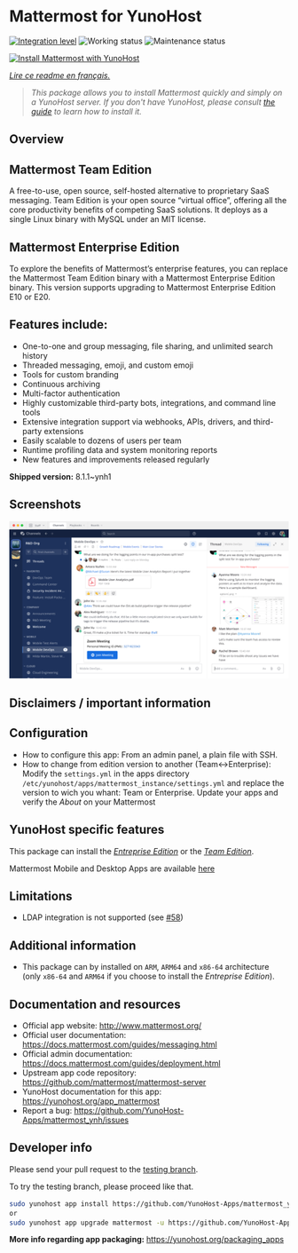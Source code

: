 <!--
N.B.: This README was automatically generated by https://github.com/YunoHost/apps/tree/master/tools/README-generator
It shall NOT be edited by hand.
-->

# Mattermost for YunoHost

[![Integration level](https://dash.yunohost.org/integration/mattermost.svg)](https://dash.yunohost.org/appci/app/mattermost) ![Working status](https://ci-apps.yunohost.org/ci/badges/mattermost.status.svg) ![Maintenance status](https://ci-apps.yunohost.org/ci/badges/mattermost.maintain.svg)

[![Install Mattermost with YunoHost](https://install-app.yunohost.org/install-with-yunohost.svg)](https://install-app.yunohost.org/?app=mattermost)

*[Lire ce readme en français.](./README_fr.md)*

> *This package allows you to install Mattermost quickly and simply on a YunoHost server.
If you don't have YunoHost, please consult [the guide](https://yunohost.org/#/install) to learn how to install it.*

## Overview

## Mattermost Team Edition
A free-to-use, open source, self-hosted alternative to proprietary SaaS messaging. Team Edition is your open source “virtual office”, offering all the core productivity benefits of competing SaaS solutions. It deploys as a single Linux binary with MySQL under an MIT license.

## Mattermost Enterprise Edition
To explore the benefits of Mattermost’s enterprise features, you can replace the Mattermost Team Edition binary with a Mattermost Enterprise Edition binary. This version supports upgrading to Mattermost Enterprise Edition E10 or E20.

## Features include:

- One-to-one and group messaging, file sharing, and unlimited search history
- Threaded messaging, emoji, and custom emoji
- Tools for custom branding
- Continuous archiving
- Multi-factor authentication
- Highly customizable third-party bots, integrations, and command line tools
- Extensive integration support via webhooks, APIs, drivers, and third-party extensions
- Easily scalable to dozens of users per team
- Runtime profiling data and system monitoring reports
- New features and improvements released regularly


**Shipped version:** 8.1.1~ynh1

## Screenshots

![Screenshot of Mattermost](./doc/screenshots/screenshot.png)

## Disclaimers / important information

## Configuration

* How to configure this app: From an admin panel, a plain file with SSH.
* How to change from edition version to another (Team<->Enterprise): Modify the `settings.yml` in the apps directory `/etc/yunohost/apps/mattermost_instance/settings.yml` and replace the version to wich you whant: Team or Enterprise. Update your apps and verify the *About* on your Mattermost

## YunoHost specific features

This package can install the [*Entreprise Edition*](https://docs.mattermost.com/overview/product.html#mattermost-enterprise-edition) or the [*Team Edition*](https://docs.mattermost.com/overview/product.html#mattermost-team-edition).

Mattermost Mobile and Desktop Apps are available [here](https://mattermost.com/download/)

## Limitations

* LDAP integration is not supported (see [#58](https://github.com/YunoHost-Apps/mattermost_ynh/issues/58))

## Additional information

* This package can by installed on `ARM`, `ARM64` and `x86-64` architecture (only `x86-64` and `ARM64` if you choose to install the *Entreprise Edition*).

## Documentation and resources

* Official app website: <http://www.mattermost.org/>
* Official user documentation: <https://docs.mattermost.com/guides/messaging.html>
* Official admin documentation: <https://docs.mattermost.com/guides/deployment.html>
* Upstream app code repository: <https://github.com/mattermost/mattermost-server>
* YunoHost documentation for this app: <https://yunohost.org/app_mattermost>
* Report a bug: <https://github.com/YunoHost-Apps/mattermost_ynh/issues>

## Developer info

Please send your pull request to the [testing branch](https://github.com/YunoHost-Apps/mattermost_ynh/tree/testing).

To try the testing branch, please proceed like that.

``` bash
sudo yunohost app install https://github.com/YunoHost-Apps/mattermost_ynh/tree/testing --debug
or
sudo yunohost app upgrade mattermost -u https://github.com/YunoHost-Apps/mattermost_ynh/tree/testing --debug
```

**More info regarding app packaging:** <https://yunohost.org/packaging_apps>
